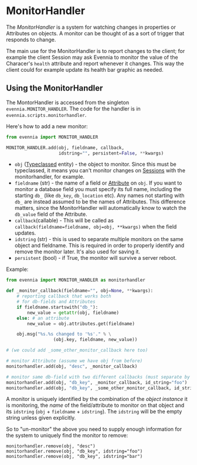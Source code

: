 # MonitorHandler


The *MonitorHandler* is a system for watching changes in properties or Attributes on objects. A
monitor can be thought of as a sort of trigger that responds to change.

The main use for the MonitorHandler is to report changes to the client; for example the client
Session may ask Evennia to monitor the value of the Characer's `health` attribute and report
whenever it changes. This way the client could for example update its health bar graphic as needed.

## Using the MonitorHandler

The MontorHandler is accessed from the singleton `evennia.MONITOR_HANDLER`. The code for the handler
is in `evennia.scripts.monitorhandler`.

Here's how to add a new monitor: 

```python
from evennia import MONITOR_HANDLER

MONITOR_HANDLER.add(obj, fieldname, callback,
                    idstring="", persistent=False, **kwargs)

```

 - `obj` ([Typeclassed](Component/Typeclasses) entity) - the object to monitor. Since this must be
typeclassed, it means you can't monitor changes on [Sessions](Component/Sessions) with the monitorhandler, for
example.
 - `fieldname` (str) - the name of a field or [Attribute](Component/Attributes) on `obj`. If you want to
monitor a database field you must specify its full name, including the starting `db_` (like
`db_key`, `db_location` etc). Any names not starting with `db_` are instead assumed to be the names
of Attributes. This difference matters, since the MonitorHandler will automatically know to watch
the `db_value` field of the Attribute.
 - `callback`(callable) - This will be called as `callback(fieldname=fieldname, obj=obj, **kwargs)`
when the field updates.
 - `idstring` (str) - this is used to separate multiple monitors on the same object and fieldname.
This is required in order to properly identify and remove the monitor later. It's also used for
saving it.
 - `persistent` (bool) - if True, the monitor will survive a server reboot.

Example: 

```python
from evennia import MONITOR_HANDLER as monitorhandler

def _monitor_callback(fieldname="", obj=None, **kwargs):    
    # reporting callback that works both
    # for db-fields and Attributes
    if fieldname.startswith("db_"):
        new_value = getattr(obj, fieldname)
    else: # an attribute    
        new_value = obj.attributes.get(fieldname)

    obj.msg("%s.%s changed to '%s'." % \
                  (obj.key, fieldname, new_value))

# (we could add _some_other_monitor_callback here too)

# monitor Attribute (assume we have obj from before)
monitorhandler.add(obj, "desc", _monitor_callback)  

# monitor same db-field with two different callbacks (must separate by id_string)
monitorhandler.add(obj, "db_key", _monitor_callback, id_string="foo")  
monitorhandler.add(obj, "db_key", _some_other_monitor_callback, id_string="bar")

```

A monitor is uniquely identified by the combination of the *object instance* it is monitoring, the
*name* of the field/attribute to monitor on that object and its `idstring` (`obj` + `fieldname` +
`idstring`). The `idstring` will be the empty string unless given explicitly.

So to "un-monitor" the above you need to supply enough information for the system to uniquely find
the monitor to remove:

```
monitorhandler.remove(obj, "desc")
monitorhandler.remove(obj, "db_key", idstring="foo")
monitorhandler.remove(obj, "db_key", idstring="bar")
```